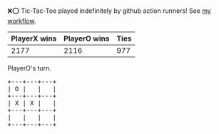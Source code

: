 :x::o: Tic-Tac-Toe played indefinitely by github action runners! See [my workflow](.github/workflows/play.yaml).

|PlayerX wins|PlayerO wins|Ties|
|-|-|-|
|2177|2116|977|

PlayerO's turn.

<pre>
+---+---+---+
| O |   |   |
+---+---+---+
| X | X |   |
+---+---+---+
|   |   |   |
+---+---+---+
</pre>
